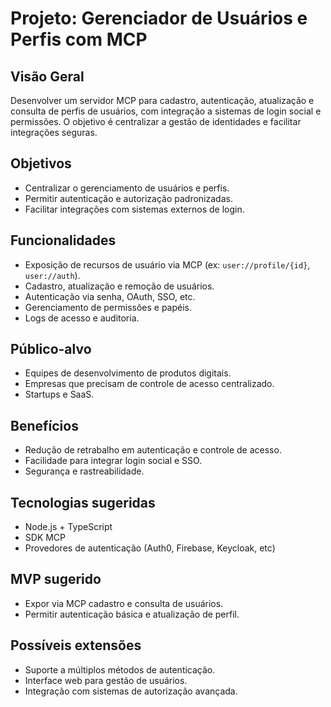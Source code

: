 # Projeto: Gerenciador de Usuários e Perfis com MCP

## Visão Geral
Desenvolver um servidor MCP para cadastro, autenticação, atualização e consulta de perfis de usuários, com integração a sistemas de login social e permissões. O objetivo é centralizar a gestão de identidades e facilitar integrações seguras.

## Objetivos
- Centralizar o gerenciamento de usuários e perfis.
- Permitir autenticação e autorização padronizadas.
- Facilitar integrações com sistemas externos de login.

## Funcionalidades
- Exposição de recursos de usuário via MCP (ex: `user://profile/{id}`, `user://auth`).
- Cadastro, atualização e remoção de usuários.
- Autenticação via senha, OAuth, SSO, etc.
- Gerenciamento de permissões e papéis.
- Logs de acesso e auditoria.

## Público-alvo
- Equipes de desenvolvimento de produtos digitais.
- Empresas que precisam de controle de acesso centralizado.
- Startups e SaaS.

## Benefícios
- Redução de retrabalho em autenticação e controle de acesso.
- Facilidade para integrar login social e SSO.
- Segurança e rastreabilidade.

## Tecnologias sugeridas
- Node.js + TypeScript
- SDK MCP
- Provedores de autenticação (Auth0, Firebase, Keycloak, etc)

## MVP sugerido
- Expor via MCP cadastro e consulta de usuários.
- Permitir autenticação básica e atualização de perfil.

## Possíveis extensões
- Suporte a múltiplos métodos de autenticação.
- Interface web para gestão de usuários.
- Integração com sistemas de autorização avançada. 